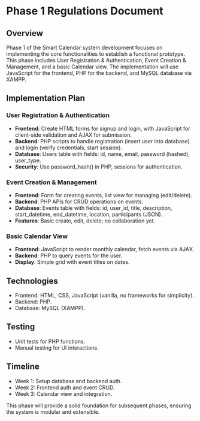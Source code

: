 # Phase 1 Regulations Document

## Overview

Phase 1 of the Smart Calendar system development focuses on implementing the core functionalities to establish a functional prototype. This phase includes User Registration & Authentication, Event Creation & Management, and a basic Calendar view. The implementation will use JavaScript for the frontend, PHP for the backend, and MySQL database via XAMPP.

## Implementation Plan

### User Registration & Authentication
- **Frontend**: Create HTML forms for signup and login, with JavaScript for client-side validation and AJAX for submission.
- **Backend**: PHP scripts to handle registration (insert user into database) and login (verify credentials, start session).
- **Database**: Users table with fields: id, name, email, password (hashed), user_type.
- **Security**: Use password_hash() in PHP, sessions for authentication.

### Event Creation & Management
- **Frontend**: Form for creating events, list view for managing (edit/delete).
- **Backend**: PHP APIs for CRUD operations on events.
- **Database**: Events table with fields: id, user_id, title, description, start_datetime, end_datetime, location, participants (JSON).
- **Features**: Basic create, edit, delete; no collaboration yet.

### Basic Calendar View
- **Frontend**: JavaScript to render monthly calendar, fetch events via AJAX.
- **Backend**: PHP to query events for the user.
- **Display**: Simple grid with event titles on dates.

## Technologies
- Frontend: HTML, CSS, JavaScript (vanilla, no frameworks for simplicity).
- Backend: PHP.
- Database: MySQL (XAMPP).

## Testing
- Unit tests for PHP functions.
- Manual testing for UI interactions.

## Timeline
- Week 1: Setup database and backend auth.
- Week 2: Frontend auth and event CRUD.
- Week 3: Calendar view and integration.

This phase will provide a solid foundation for subsequent phases, ensuring the system is modular and extensible.
